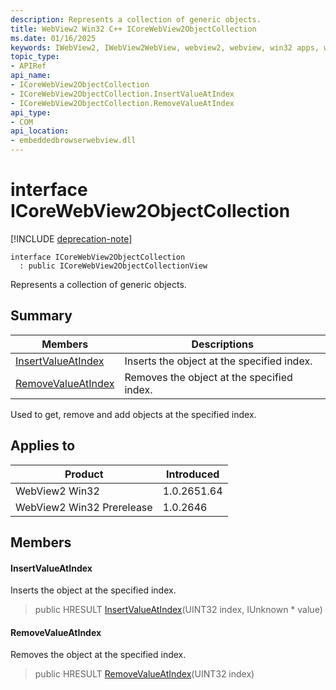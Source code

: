```yaml
---
description: Represents a collection of generic objects.
title: WebView2 Win32 C++ ICoreWebView2ObjectCollection
ms.date: 01/16/2025
keywords: IWebView2, IWebView2WebView, webview2, webview, win32 apps, win32, edge, ICoreWebView2, ICoreWebView2Controller, browser control, edge html, ICoreWebView2ObjectCollection
topic_type: 
- APIRef
api_name:
- ICoreWebView2ObjectCollection
- ICoreWebView2ObjectCollection.InsertValueAtIndex
- ICoreWebView2ObjectCollection.RemoveValueAtIndex
api_type:
- COM
api_location:
- embeddedbrowserwebview.dll
---
```


# interface ICoreWebView2ObjectCollection

[!INCLUDE [deprecation-note](../includes/deprecation-note.md)]

```
interface ICoreWebView2ObjectCollection
  : public ICoreWebView2ObjectCollectionView
```

Represents a collection of generic objects.

## Summary

 Members                        | Descriptions
--------------------------------|---------------------------------------------
[InsertValueAtIndex](#insertvalueatindex) | Inserts the object at the specified index.
[RemoveValueAtIndex](#removevalueatindex) | Removes the object at the specified index.

Used to get, remove and add objects at the specified index.

## Applies to

Product                         | Introduced
--------------------------------|---------------------------------------------
WebView2 Win32            |    1.0.2651.64
WebView2 Win32 Prerelease |    1.0.2646

## Members

#### InsertValueAtIndex

Inserts the object at the specified index.

> public HRESULT [InsertValueAtIndex](#insertvalueatindex)(UINT32 index, IUnknown * value)

#### RemoveValueAtIndex

Removes the object at the specified index.

> public HRESULT [RemoveValueAtIndex](#removevalueatindex)(UINT32 index)

